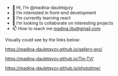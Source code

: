 - 👋 Hi, I’m @madina-dauletqyzy
- 👀 I’m interested in front-end development
- 🌱 I’m currently learning react
- 💞️ I’m looking to collaborate on interesting projects
- 📫 How to reach me madina.iitu@gmail.com

<!---
madina-dauletqyzy/madina-dauletqyzy is a ✨ special ✨ repository because its `README.md` (this file) appears on your GitHub profile.
You can click the Preview link to take a look at your changes.
--->

Visually could see by the links below:

https://madina-dauletqyzy.github.io/gallery-pro/

https://madina-dauletqyzy.github.io/Tin-TV/ 

https://madina-dauletqyzy.github.io/phototime/
